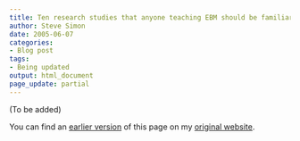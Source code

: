 ```yaml
---
title: Ten research studies that anyone teaching EBM should be familiar with (January 17, 2005)
author: Steve Simon
date: 2005-06-07
categories:
- Blog post
tags:
- Being updated
output: html_document
page_update: partial
---
```


(To be added)

<!---More--->

You can find an [earlier version][sim1] of this page on my [original website][sim2].


[sim1]: http://www.pmean.com/05/TenStudies.html
[sim2]: http://www.pmean.com/original_site.html

